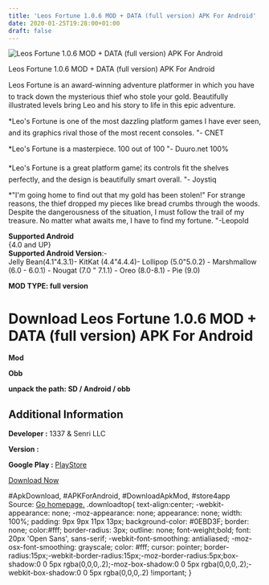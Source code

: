```yaml
---
title: 'Leos Fortune 1.0.6 MOD + DATA (full version) APK For Android'
date: 2020-01-25T19:28:00+01:00
draft: false
---
```


![Leos Fortune 1.0.6 MOD + DATA (full version) APK For Android](https://i1.wp.com/apkhome.net/wp-content/uploads/2020/01/Leos-Fortune-1.0.6-MOD-DATA-full-version.png "Leos Fortune 1.0.6 MOD + DATA (full version) APK For Android")

  

Leos Fortune 1.0.6 MOD + DATA (full version) APK For Android

Leos Fortune is an award-winning adventure platformer in which you have to track down the mysterious thief who stole your gold. Beautifully illustrated levels bring Leo and his story to life in this epic adventure.

\*Leo's Fortune is one of the most dazzling platform games I have ever seen, and its graphics rival those of the most recent consoles. "- CNET

\*Leo's Fortune is a masterpiece. 100 out of 100 "- Duuro.net 100%

\*Leo's Fortune is a great platform game¦ its controls fit the shelves perfectly, and the design is beautifully smart overall. "- Joystiq

\*"I'm going home to find out that my gold has been stolen!" For strange reasons, the thief dropped my pieces like bread crumbs through the woods. Despite the dangerousness of the situation, I must follow the trail of my treasure. No matter what awaits me, I have to find my fortune. "-Leopold

**Supported Android**  
{4.0 and UP}  
**Supported Android Version**:-  
Jelly Bean(4.1"4.3.1)- KitKat (4.4"4.4.4)- Lollipop (5.0"5.0.2) - Marshmallow (6.0 - 6.0.1) - Nougat (7.0 " 7.1.1) - Oreo (8.0-8.1) - Pie (9.0)

**MOD TYPE: full version**

Download Leos Fortune 1.0.6 MOD + DATA (full version) APK For Android
=====================================================================

**Mod**

**Obb**

**unpack the path: SD / Android / obb**

Additional Information
----------------------

**Developer :** 1337 & Senri LLC

**Version :**

**Google Play :** [PlayStore](https://play.google.com/store/apps/details?id=com.leosfortune)

  

[Download Now](https://store4app.co/post/leos-fortune-1-0-6-mod-data-full-version-apk-for-android_1579976583)

  
#ApkDownload, #APKForAndroid, #DownloadApkMod, #store4app  
Source: [Go homepage.](https://store4app.co/post/leos-fortune-1-0-6-mod-data-full-version-apk-for-android_1579976583) .downloadtop{ text-align:center; -webkit-appearance: none; -moz-appearance: none; appearance: none; width: 100%; padding: 9px 9px 11px 13px; background-color: #0EBD3F; border: none; color:#fff; border-radius: 3px; outline: none; font-weight;bold; font: 20px 'Open Sans', sans-serif; -webkit-font-smoothing: antialiased; -moz-osx-font-smoothing: grayscale; color: #fff; cursor: pointer; border-radius:15px;-webkit-border-radius:15px;-moz-border-radius:5px;box-shadow:0 0 5px rgba(0,0,0,.2);-moz-box-shadow:0 0 5px rgba(0,0,0,.2);-webkit-box-shadow:0 0 5px rgba(0,0,0,.2) !important; }